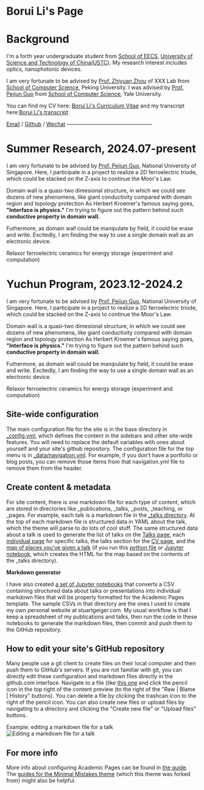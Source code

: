 Borui Li's Page
=====================


Background
======
I'm a forth year undergraduate student from [School of EECS](https://eecs.pku.edu.cn/), [University of Science and Technology of China(USTC)](https://www.pku.edu.cn/). My research interest includes optics, nanophotonic devices.

I am very fortunate to be advised by [Prof. Zhiyuan Zhou](https://www.XXX.com/) of XXX Lab from [School of Computer Science](https://cs.pku.edu.cn/), Peking University. I was advised by [Prof. Peijun Guo](https://XXX.pku.edu.cn/) from [School of Computer Science](https://cs.pku.edu.cn/), Yale University.

You can find my CV here: [Borui Li's Curriculum Vitae](../assets/Curriculum_Vitae.pdf) and my transcript here:[Borui Li's transcript](https://github.com/Borui-li1001/BoruiLi.github.io/blob/master/files/borui's%20transcrip.pdf)

[Email](liborui@mail.ustc.edu.cn) / [Github](https://github.com/QiuDi233) / [Wechat](../images/wechat.jpg) 
————————————————

Summer Research, 2024.07-present 
======
I am very fortunate to be advised by [Prof. Peijun Guo]([https://scholar.google.com.sg/citations?user=MRcUU1gAAAAJ&hl=en](https://cde.nus.edu.sg/mse/staff/chen-jingsheng/)), National University of Singapore. 
Here, I participate in a project to realize a 2D ferroelectric triode, which could be stacked on the Z-axis to continue the Moor's Law.

Domain wall is a quasi-two dimesional structure, in which we could see dozens of new phenomena, like giant conductivity compared with domain region and topology protection
As Herbert Kroemer's famous saying goes, **"Interface is physics."** I'm trying to figure out the pattern behind such **conductive property in domain wall.**  

Futhermore, as domain wall could be manipulate by field, it could be erase and write. Excitedly, I am finding the way to use a single domain wall as an electronic device.
 

Relaxor ferroelectric ceramics for energy storage (experiment and computation)

Yuchun Program, 2023.12-2024.2
======
I am very fortunate to be advised by [Prof. Peijun Guo]([https://scholar.google.com.sg/citations?user=MRcUU1gAAAAJ&hl=en](https://cde.nus.edu.sg/mse/staff/chen-jingsheng/)), National University of Singapore. 
Here, I participate in a project to realize a 2D ferroelectric triode, which could be stacked on the Z-axis to continue the Moor's Law.

Domain wall is a quasi-two dimesional structure, in which we could see dozens of new phenomena, like giant conductivity compared with domain region and topology protection
As Herbert Kroemer's famous saying goes, **"Interface is physics."** I'm trying to figure out the pattern behind such **conductive property in domain wall.**  

Futhermore, as domain wall could be manipulate by field, it could be erase and write. Excitedly, I am finding the way to use a single domain wall as an electronic device.
 

Relaxor ferroelectric ceramics for energy storage (experiment and computation)


Site-wide configuration
------
The main configuration file for the site is in the base directory in [_config.yml](https://github.com/academicpages/academicpages.github.io/blob/master/_config.yml), which defines the content in the sidebars and other site-wide features. You will need to replace the default variables with ones about yourself and your site's github repository. The configuration file for the top menu is in [_data/navigation.yml](https://github.com/academicpages/academicpages.github.io/blob/master/_data/navigation.yml). For example, if you don't have a portfolio or blog posts, you can remove those items from that navigation.yml file to remove them from the header. 

Create content & metadata
------
For site content, there is one markdown file for each type of content, which are stored in directories like _publications, _talks, _posts, _teaching, or _pages. For example, each talk is a markdown file in the [_talks directory](https://github.com/academicpages/academicpages.github.io/tree/master/_talks). At the top of each markdown file is structured data in YAML about the talk, which the theme will parse to do lots of cool stuff. The same structured data about a talk is used to generate the list of talks on the [Talks page](https://academicpages.github.io/talks), each [individual page](https://academicpages.github.io/talks/2012-03-01-talk-1) for specific talks, the talks section for the [CV page](https://academicpages.github.io/cv), and the [map of places you've given a talk](https://academicpages.github.io/talkmap.html) (if you run this [python file](https://github.com/academicpages/academicpages.github.io/blob/master/talkmap.py) or [Jupyter notebook](https://github.com/academicpages/academicpages.github.io/blob/master/talkmap.ipynb), which creates the HTML for the map based on the contents of the _talks directory).

**Markdown generator**

I have also created [a set of Jupyter notebooks](https://github.com/academicpages/academicpages.github.io/tree/master/markdown_generator
) that converts a CSV containing structured data about talks or presentations into individual markdown files that will be properly formatted for the Academic Pages template. The sample CSVs in that directory are the ones I used to create my own personal website at stuartgeiger.com. My usual workflow is that I keep a spreadsheet of my publications and talks, then run the code in these notebooks to generate the markdown files, then commit and push them to the GitHub repository.

How to edit your site's GitHub repository
------
Many people use a git client to create files on their local computer and then push them to GitHub's servers. If you are not familiar with git, you can directly edit these configuration and markdown files directly in the github.com interface. Navigate to a file (like [this one](https://github.com/academicpages/academicpages.github.io/blob/master/_talks/2012-03-01-talk-1.md) and click the pencil icon in the top right of the content preview (to the right of the "Raw | Blame | History" buttons). You can delete a file by clicking the trashcan icon to the right of the pencil icon. You can also create new files or upload files by navigating to a directory and clicking the "Create new file" or "Upload files" buttons. 

Example: editing a markdown file for a talk
![Editing a markdown file for a talk](/images/editing-talk.png)

For more info
------
More info about configuring Academic Pages can be found in [the guide](https://academicpages.github.io/markdown/). The [guides for the Minimal Mistakes theme](https://mmistakes.github.io/minimal-mistakes/docs/configuration/) (which this theme was forked from) might also be helpful.
